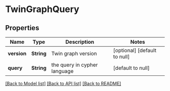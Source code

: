 # TwinGraphQuery
## Properties

Name | Type | Description | Notes
------------ | ------------- | ------------- | -------------
**version** | **String** | Twin graph version | [optional] [default to null]
**query** | **String** | the query in cypher language | [default to null]

[[Back to Model list]](../README.md#documentation-for-models) [[Back to API list]](../README.md#documentation-for-api-endpoints) [[Back to README]](../README.md)

